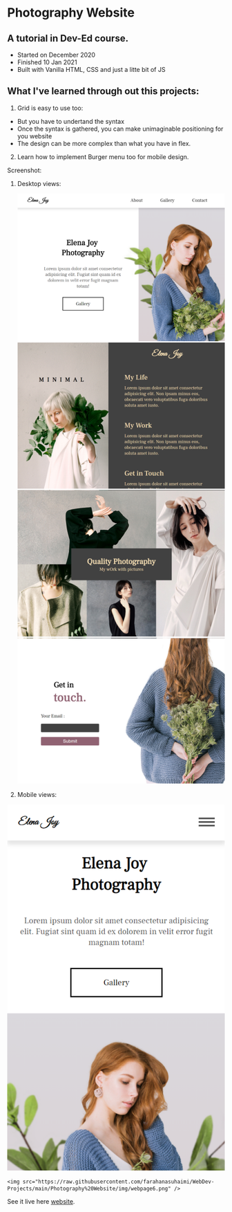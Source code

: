 # Photography Website

## A tutorial in Dev-Ed course.

- Started on December 2020
- Finished 10 Jan 2021
- Built with Vanilla HTML, CSS and just a litte bit of JS

## What I've learned through out this projects:

1. Grid is easy to use too:

- But you have to undertand the syntax
- Once the syntax is gathered, you can make unimaginable positioning for you website
- The design can be more complex than what you have in flex.

2. Learn how to implement Burger menu too for mobile design.

Screenshot:

1.  Desktop views:
    <p>
    <img src="https://raw.githubusercontent.com/farahanasuhaimi/WebDev-Projects/main/Photography%20Website/img/webpage1.png" />

    <img src="https://raw.githubusercontent.com/farahanasuhaimi/WebDev-Projects/main/Photography%20Website/img/webpage2.png" />

    <img src="https://raw.githubusercontent.com/farahanasuhaimi/WebDev-Projects/main/Photography%20Website/img/webpage3.png" />

    <img src="https://raw.githubusercontent.com/farahanasuhaimi/WebDev-Projects/main/Photography%20Website/img/webpage4.png" />

    </p>

2.  Mobile views:

<p>
    <img src="https://raw.githubusercontent.com/farahanasuhaimi/WebDev-Projects/main/Photography%20Website/img/webpage5.png" />

    <img src="https://raw.githubusercontent.com/farahanasuhaimi/WebDev-Projects/main/Photography%20Website/img/webpage6.png" />

</p>

See it live here [website]().
